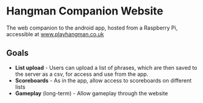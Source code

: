 # Hangman Companion Website

The web companion  to the android app, hosted from a Raspberry Pi, accessible at www.playhangman.co.uk

## Goals
* **List upload** - Users can upload a list of phrases, which are then saved to the server as a csv, for access and use from the app.
* **Scoreboards** - As in the app, allow access to scoreboards on different lists
* **Gameplay** (long-term) - Allow gameplay through the website
